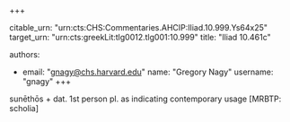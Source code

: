 +++


citable_urn: "urn:cts:CHS:Commentaries.AHCIP:Iliad.10.999.Ys64x25"
target_urn: "urn:cts:greekLit:tlg0012.tlg001:10.999"
title: "Iliad 10.461c"

authors:
- email: "gnagy@chs.harvard.edu"
  name: "Gregory Nagy"
  username: "gnagy"
+++

<p>sunēthōs + dat. 1st person pl. as indicating contemporary usage [MRBTP: scholia]</p>